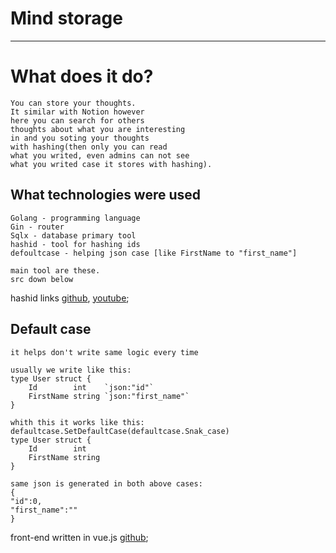 Mind storage <a name="TOP"></a>
===================

- - - - 

# What does it do? #

    You can store your thoughts. 
    It similar with Notion however 
    here you can search for others 
    thoughts about what you are interesting 
    in and you soting your thoughts 
    with hashing(then only you can read 
    what you writed, even admins can not see 
    what you writed case it stores with hashing).

## What technologies were used ##

    Golang - programming language
    Gin - router
    Sqlx - database primary tool
    hashid - tool for hashing ids
    defoultcase - helping json case [like FirstName to "first_name"]
    
    main tool are these. 
    src down below

hashid links [github](https://github.com/speps/go-hashids), [youtube](https://www.youtube.com/watch?v=tSuwe7FowzE);

## Default case ##

    it helps don't write same logic every time
    
    usually we write like this:
    type User struct {
        Id        int    `json:"id"`
	    FirstName string `json:"first_name"`
    }

    whith this it works like this:
    defaultcase.SetDefaultCase(defaultcase.Snak_case)
    type User struct {
        Id        int
	    FirstName string
    }
    
    same json is generated in both above cases:
    {
    "id":0,
    "first_name":""
    }

front-end written in vue.js [github](https://github.com/Abdullayev65/mind-store-front);
